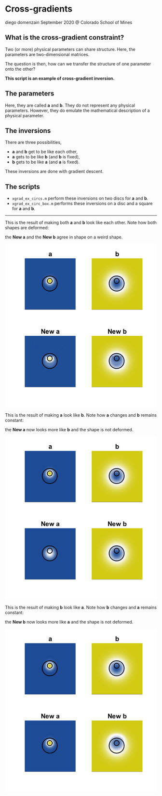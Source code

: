 # Cross-gradients
diego domenzain
September 2020 @ Colorado School of Mines

## What is the cross-gradient constraint?

Two (or more) physical parameters can share structure. Here, the parameters are two-dimensional matrices.

The question is then, how can we transfer the structure of one parameter onto the other?

__This script is an example of cross-gradient inversion.__

## The parameters

Here, they are called __a__ and __b__. They do not represent any physical parameters. However, they do emulate the mathematical description of a physical parameter.

## The inversions

There are three possibilities,

* __a__ and __b__ get to be like each other,
* __a__ gets to be like __b__ (and __b__ is fixed),
* __b__ gets to be like __a__ (and __a__ is fixed).

These inversions are done with gradient descent.

## The scripts

* ```xgrad_ex_circs.m``` perform these inversions on two discs for __a__ and __b__.
* ```xgrad_ex_circ_box.m``` performs these inversions on a disc and a square for __a__ and __b__.

---

This is the result of making both __a__ and __b__ look like each other. Note how both shapes are deformed:

the __New a__ and the __New b__ agree in shape on a weird shape.

[![](../pics/xgrad-ab.png)](./)

This is the result of making __a__ look like __b__. Note how __a__ changes and __b__ remains constant:

the __New a__ now looks more like __b__ and the shape is not deformed.

[![](../pics/xgrad-a.png)](./)

This is the result of making __b__ look like __a__. Note how __b__ changes and __a__ remains constant:

the __New b__ now looks more like __a__ and the shape is not deformed.

[![](../pics/xgrad-b.png)](./)
